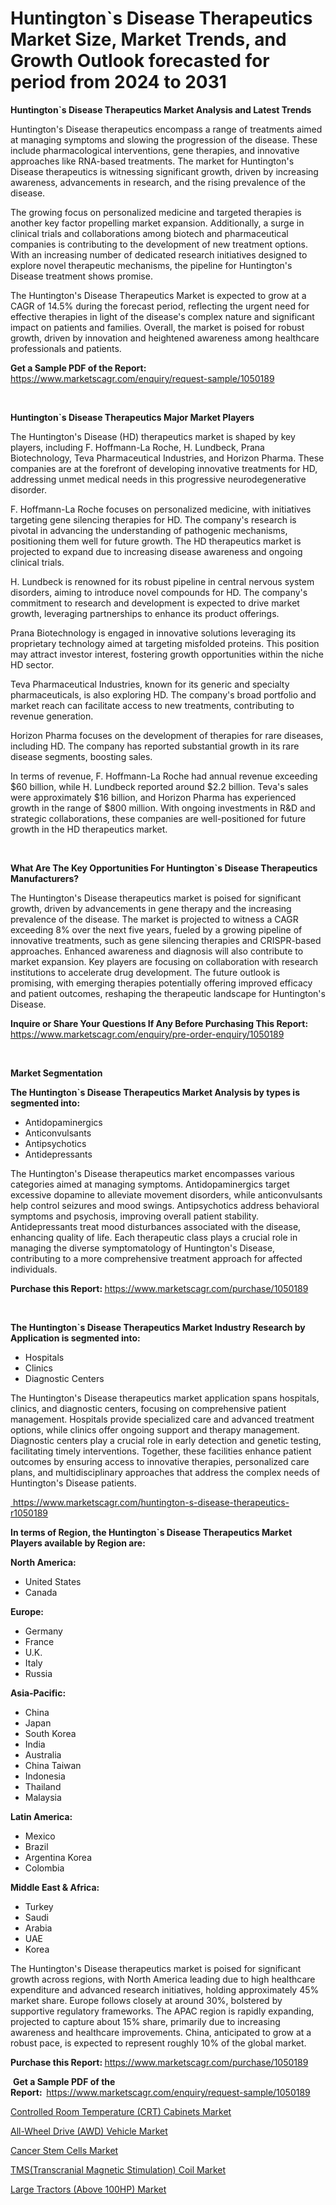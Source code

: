 <p><h1>Huntington`s Disease Therapeutics Market Size, Market Trends, and Growth Outlook forecasted for period from 2024 to 2031</h1></p><p><strong>Huntington`s Disease Therapeutics Market Analysis and Latest Trends</strong></p>
<p><p>Huntington's Disease therapeutics encompass a range of treatments aimed at managing symptoms and slowing the progression of the disease. These include pharmacological interventions, gene therapies, and innovative approaches like RNA-based treatments. The market for Huntington's Disease therapeutics is witnessing significant growth, driven by increasing awareness, advancements in research, and the rising prevalence of the disease. </p><p>The growing focus on personalized medicine and targeted therapies is another key factor propelling market expansion. Additionally, a surge in clinical trials and collaborations among biotech and pharmaceutical companies is contributing to the development of new treatment options. With an increasing number of dedicated research initiatives designed to explore novel therapeutic mechanisms, the pipeline for Huntington's Disease treatment shows promise.</p><p>The Huntington's Disease Therapeutics Market is expected to grow at a CAGR of 14.5% during the forecast period, reflecting the urgent need for effective therapies in light of the disease's complex nature and significant impact on patients and families. Overall, the market is poised for robust growth, driven by innovation and heightened awareness among healthcare professionals and patients.</p></p>
<p><strong>Get a Sample PDF of the Report:&nbsp;</strong> <a href="https://www.marketscagr.com/enquiry/request-sample/1050189?utm_campaign=1186&utm_medium=2&utm_source=Github&utm_content=ia&utm_term=12102024&utm_id=huntingtons-disease-therapeutics">https://www.marketscagr.com/enquiry/request-sample/1050189</a></p>
<p>&nbsp;</p>
<p><strong>Huntington`s Disease Therapeutics Major Market Players</strong></p>
<p><p>The Huntington's Disease (HD) therapeutics market is shaped by key players, including F. Hoffmann-La Roche, H. Lundbeck, Prana Biotechnology, Teva Pharmaceutical Industries, and Horizon Pharma. These companies are at the forefront of developing innovative treatments for HD, addressing unmet medical needs in this progressive neurodegenerative disorder.</p><p>F. Hoffmann-La Roche focuses on personalized medicine, with initiatives targeting gene silencing therapies for HD. The company's research is pivotal in advancing the understanding of pathogenic mechanisms, positioning them well for future growth. The HD therapeutics market is projected to expand due to increasing disease awareness and ongoing clinical trials.</p><p>H. Lundbeck is renowned for its robust pipeline in central nervous system disorders, aiming to introduce novel compounds for HD. The company's commitment to research and development is expected to drive market growth, leveraging partnerships to enhance its product offerings.</p><p>Prana Biotechnology is engaged in innovative solutions leveraging its proprietary technology aimed at targeting misfolded proteins. This position may attract investor interest, fostering growth opportunities within the niche HD sector.</p><p>Teva Pharmaceutical Industries, known for its generic and specialty pharmaceuticals, is also exploring HD. The company's broad portfolio and market reach can facilitate access to new treatments, contributing to revenue generation.</p><p>Horizon Pharma focuses on the development of therapies for rare diseases, including HD. The company has reported substantial growth in its rare disease segments, boosting sales.</p><p>In terms of revenue, F. Hoffmann-La Roche had annual revenue exceeding $60 billion, while H. Lundbeck reported around $2.2 billion. Teva's sales were approximately $16 billion, and Horizon Pharma has experienced growth in the range of $800 million. With ongoing investments in R&D and strategic collaborations, these companies are well-positioned for future growth in the HD therapeutics market.</p></p>
<p>&nbsp;</p>
<p><strong>What Are The Key Opportunities For Huntington`s Disease Therapeutics Manufacturers?</strong></p>
<p><p>The Huntington's Disease therapeutics market is poised for significant growth, driven by advancements in gene therapy and the increasing prevalence of the disease. The market is projected to witness a CAGR exceeding 8% over the next five years, fueled by a growing pipeline of innovative treatments, such as gene silencing therapies and CRISPR-based approaches. Enhanced awareness and diagnosis will also contribute to market expansion. Key players are focusing on collaboration with research institutions to accelerate drug development. The future outlook is promising, with emerging therapies potentially offering improved efficacy and patient outcomes, reshaping the therapeutic landscape for Huntington's Disease.</p></p>
<p><strong>Inquire or Share Your Questions If Any Before Purchasing This Report:</strong> <a href="https://www.marketscagr.com/enquiry/pre-order-enquiry/1050189?utm_campaign=1186&utm_medium=2&utm_source=Github&utm_content=ia&utm_term=12102024&utm_id=huntingtons-disease-therapeutics">https://www.marketscagr.com/enquiry/pre-order-enquiry/1050189</a></p>
<p>&nbsp;</p>
<p><strong>Market Segmentation</strong></p>
<p><strong>The Huntington`s Disease Therapeutics Market Analysis by types is segmented into:</strong></p>
<p><ul><li>Antidopaminergics</li><li>Anticonvulsants</li><li>Antipsychotics</li><li>Antidepressants</li></ul></p>
<p><p>The Huntington's Disease therapeutics market encompasses various categories aimed at managing symptoms. Antidopaminergics target excessive dopamine to alleviate movement disorders, while anticonvulsants help control seizures and mood swings. Antipsychotics address behavioral symptoms and psychosis, improving overall patient stability. Antidepressants treat mood disturbances associated with the disease, enhancing quality of life. Each therapeutic class plays a crucial role in managing the diverse symptomatology of Huntington's Disease, contributing to a more comprehensive treatment approach for affected individuals.</p></p>
<p><strong>Purchase this Report:&nbsp;</strong><a href="https://www.marketscagr.com/purchase/1050189?utm_campaign=1186&utm_medium=2&utm_source=Github&utm_content=ia&utm_term=12102024&utm_id=huntingtons-disease-therapeutics">https://www.marketscagr.com/purchase/1050189</a></p>
<p>&nbsp;</p>
<p><strong>The Huntington`s Disease Therapeutics Market Industry Research by Application is segmented into:</strong></p>
<p><ul><li>Hospitals</li><li>Clinics</li><li>Diagnostic Centers</li></ul></p>
<p><p>The Huntington's Disease therapeutics market application spans hospitals, clinics, and diagnostic centers, focusing on comprehensive patient management. Hospitals provide specialized care and advanced treatment options, while clinics offer ongoing support and therapy management. Diagnostic centers play a crucial role in early detection and genetic testing, facilitating timely interventions. Together, these facilities enhance patient outcomes by ensuring access to innovative therapies, personalized care plans, and multidisciplinary approaches that address the complex needs of Huntington's Disease patients.</p></p>
<p><a href="https://www.marketscagr.com/huntington-s-disease-therapeutics-r1050189?utm_campaign=1186&utm_medium=2&utm_source=Github&utm_content=ia&utm_term=12102024&utm_id=huntingtons-disease-therapeutics">&nbsp;https://www.marketscagr.com/huntington-s-disease-therapeutics-r1050189</a></p>
<p><strong>In terms of Region, the Huntington`s Disease Therapeutics Market Players available by Region are:</strong></p>
<p>
    <p> <strong> North America: </strong>
        <ul>
            <li>United States</li>
            <li>Canada</li>
        </ul>
        </p> 
    <p> <strong> Europe: </strong>
        <ul>
            <li>Germany</li>
            <li>France</li>
            <li>U.K.</li>
            <li>Italy</li>
            <li>Russia</li>
        </ul>
        </p> 
    <p> <strong> Asia-Pacific: </strong>
        <ul>
            <li>China</li>
            <li>Japan</li>
            <li>South Korea</li>
            <li>India</li>
            <li>Australia</li>
            <li>China Taiwan</li>
            <li>Indonesia</li>
            <li>Thailand</li>
            <li>Malaysia</li>
        </ul>
        </p> 
    <p> <strong> Latin America: </strong>
        <ul>
            <li>Mexico</li>
            <li>Brazil</li>
            <li>Argentina Korea</li>
            <li>Colombia</li>
        </ul>
        </p> 
    <p> <strong> Middle East & Africa: </strong>
        <ul>
            <li>Turkey</li>
            <li>Saudi</li>
            <li>Arabia</li>
            <li>UAE</li>
            <li>Korea</li>
        </ul>
    </p>
    </p>
<p><p>The Huntington's Disease therapeutics market is poised for significant growth across regions, with North America leading due to high healthcare expenditure and advanced research initiatives, holding approximately 45% market share. Europe follows closely at around 30%, bolstered by supportive regulatory frameworks. The APAC region is rapidly expanding, projected to capture about 15% share, primarily due to increasing awareness and healthcare improvements. China, anticipated to grow at a robust pace, is expected to represent roughly 10% of the global market.</p></p>
<p><strong>Purchase this Report: </strong><a href="https://www.marketscagr.com/purchase/1050189?utm_campaign=1186&utm_medium=2&utm_source=Github&utm_content=ia&utm_term=12102024&utm_id=huntingtons-disease-therapeutics">https://www.marketscagr.com/purchase/1050189</a></p>
<p>&nbsp;<strong>Get a Sample PDF of the Report:&nbsp;&nbsp;</strong><a href="https://www.marketscagr.com/enquiry/request-sample/1050189?utm_campaign=1186&utm_medium=2&utm_source=Github&utm_content=ia&utm_term=12102024&utm_id=huntingtons-disease-therapeutics">https://www.marketscagr.com/enquiry/request-sample/1050189</a></p>
<p><strong></strong></p>
<p><p><a href="https://www.linkedin.com/pulse/in-depth-controlled-room-temperature-crt-cabinets-market-ogtke?utm_campaign=1186&utm_medium=2&utm_source=Github&utm_content=ia&utm_term=12102024&utm_id=huntingtons-disease-therapeutics">Controlled Room Temperature (CRT) Cabinets Market</a></p><p><a href="https://www.linkedin.com/pulse/all-wheel-drive-awd-vehicle-market-segmentation-in-depth-p5mgf?utm_campaign=1186&utm_medium=2&utm_source=Github&utm_content=ia&utm_term=12102024&utm_id=huntingtons-disease-therapeutics">All-Wheel Drive (AWD) Vehicle Market</a></p><p><a href="https://github.com/MarciaRunte/Market-Research-Report-List-1/blob/main/cancer-stem-cells-market.md?utm_campaign=1186&utm_medium=2&utm_source=Github&utm_content=ia&utm_term=12102024&utm_id=huntingtons-disease-therapeutics">Cancer Stem Cells Market</a></p><p><a href="https://github.com/Chiragrp22/Market-Research-Report-List-6/blob/main/tmstranscranial-magnetic-stimulation-coil-market.md?utm_campaign=1186&utm_medium=2&utm_source=Github&utm_content=ia&utm_term=12102024&utm_id=huntingtons-disease-therapeutics">TMS(Transcranial Magnetic Stimulation) Coil Market</a></p><p><a href="https://www.linkedin.com/pulse/large-tractors-above-100hp-market-research-report-forecast-growth-kwqle?utm_campaign=1186&utm_medium=2&utm_source=Github&utm_content=ia&utm_term=12102024&utm_id=huntingtons-disease-therapeutics">Large Tractors (Above 100HP) Market</a></p></p>